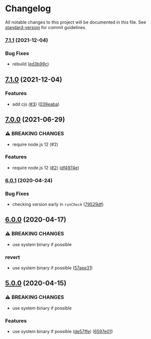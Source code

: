 # Changelog

All notable changes to this project will be documented in this file. See [standard-version](https://github.com/conventional-changelog/standard-version) for commit guidelines.

### [7.1.1](https://github.com/mole-inc/bin-wrapper/compare/v7.1.0...v7.1.1) (2021-12-04)


### Bug Fixes

* rebuild ([ed3b99c](https://github.com/mole-inc/bin-wrapper/commit/ed3b99ca31fa40611058a5973ecddcf84ed30e80))

## [7.1.0](https://github.com/mole-inc/bin-wrapper/compare/v7.0.0...v7.1.0) (2021-12-04)


### Features

* add cjs ([#3](https://github.com/mole-inc/bin-wrapper/issues/3)) ([039eaba](https://github.com/mole-inc/bin-wrapper/commit/039eabab2f4dbbec103f3329f182e75b95dec141))

## [7.0.0](https://github.com/mole-inc/bin-wrapper/compare/v6.0.1...v7.0.0) (2021-06-29)


### ⚠ BREAKING CHANGES

* require node.js 12 (#2)

### Features

* require node.js 12 ([#2](https://github.com/mole-inc/bin-wrapper/issues/2)) ([df4974e](https://github.com/mole-inc/bin-wrapper/commit/df4974e42569d140bb7f509c94925f1ca18a72cc))

### [6.0.1](https://github.com/mole-inc/bin-wrapper/compare/v6.0.0...v6.0.1) (2020-04-24)


### Bug Fixes

* checking version early in `runCheck` ([79529df](https://github.com/mole-inc/bin-wrapper/commit/79529dfef4d71b5ef4454f7f1f610f29f84d6332))

## [6.0.0](https://github.com/mole-inc/bin-wrapper/compare/v5.0.0...v6.0.0) (2020-04-17)


### ⚠ BREAKING CHANGES

* use system binary if possible

### revert

* use system binary if possible ([57aee31](https://github.com/mole-inc/bin-wrapper/commit/57aee3133875fe4e5d77f80c64f667878c0dee51))

## [5.0.0](https://github.com/mole-inc/bin-wrapper/compare/v4.1.0...v5.0.0) (2020-04-15)


### ⚠ BREAKING CHANGES

* use system binary if possible

### Features

* use system binary if possible ([de57ffe](https://github.com/mole-inc/bin-wrapper/commit/de57ffe157ca0b29647907b65a11c12aa1a3d3ff)) ([6597e01](https://github.com/mole-inc/bin-wrapper/commit/6597e014ec7ca8be35a37497276a04b043d531c4))
